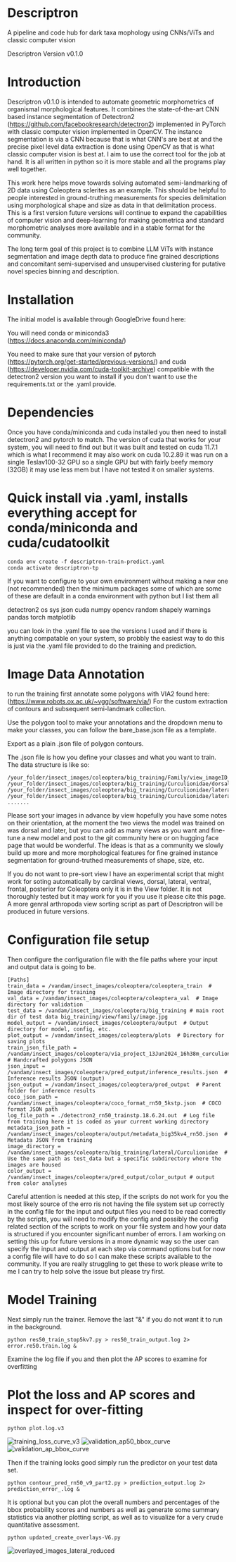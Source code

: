 # Descriptron
A pipeline and code hub for dark taxa mophology using CNNs/ViTs and classic computer vision

Descriptron Version
v0.1.0

# Introduction
Descriptron v0.1.0 is intended to automate geometric morphometrics of organismal morphological features. It combines the state-of-the-art CNN based instance segmentation of Detectron2 (https://github.com/facebookresearch/detectron2) implemented in PyTorch with classic computer vision implemented in OpenCV. The instance segmentation is via a CNN because that is what CNN's are best at and the precise pixel level data extraction is done using OpenCV as that is what classic computer vision is best at. I aim to use the correct tool for the job at hand. It is all written in python so it is more stable and all the programs play well together.

This work here helps move towards solving automated semi-landmarking of 2D data using Coleoptera sclerites as an example. This should be helpful to people interested in ground-truthing measurements for species delimitation using morphological shape and size as data in that delimitation process. This is a first version future versions will continue to expand the capabilities of computer vision and deep-learning for making geometrica and standard morphometric analyses more available and in a stable format for the community.

The long term goal of this project is to combine LLM ViTs with instance segmentation and image depth data to produce fine grained descriptions and concomitant semi-supervised and unsupervised clustering for putative novel species binning and description.

# Installation
The initial model is available through GoogleDrive found here:

You will need conda or miniconda3 (https://docs.anaconda.com/miniconda/)

You need to make sure that your version of pytorch (https://pytorch.org/get-started/previous-versions/) and cuda (https://developer.nvidia.com/cuda-toolkit-archive) compatible with the detectron2 version you want to install if you don't want to use the requirements.txt or the .yaml provide.


# Dependencies
Once you have conda/miniconda and cuda installed you then need to install detectron2 and pytorch to match.  The version of cuda that works for your system, you will need to find out but it was built and tested on cuda 11.7.1 which is what I recommend
it may also work on cuda 10.2.89
it was run on a single Teslav100-32 GPU so a single GPU but with fairly beefy memory (32GB) it may use less mem but I have not tested it on smaller systems.

# Quick install via .yaml, installs everything accept for conda/miniconda and cuda/cudatoolkit

```shell 
conda env create -f descriptron-train-predict.yaml
conda activate descriptron-tp
```
If you want to configure to your own environment without making a new one (not recommended) then the minimum packages some of which are
some of these are default in a conda environment with python but I list them all 

detectron2
os
sys
json
cuda
numpy
opencv
random
shapely
warnings
pandas
torch
matplotlib

you can look in the .yaml file to see the versions I used and if there is anything compatable on your system, so probbly the easiest way to do this is just via the .yaml file provided to do the training and prediction.

# Image Data Annotation
to run the training first annotate some polygons with VIA2 found here:(https://www.robots.ox.ac.uk/~vgg/software/via/)
For the custom extraction of contours and subsequent semi-landmark collection. 

Use the polygon tool to make your annotations and the dropdown menu to make your classes, you can follow the bare_base.json file as a template.

Export as a plain .json file of polygon contours.

The .json file is how you define your classes and what you want to train.
The data structure is like so:
```shell
/your_folder/insect_images/coleoptera/big_training/Family/view_imageID_.jpg
/your_folder/insect_images/coleoptera/big_training/Curculionidae/dorsal_1234ID_.jpg
/your_folder/insect_images/coleoptera/big_training/Curculionidae/lateral_1234ID_.jpg
/your_folder/insect_images/coleoptera/big_training/Curculionidae/lateral_9375ID_.jpg
.......
```
Please sort your images in advance by view hopefully you have some notes on their orientation, at the moment the two views the model was trained on was dorsal and later, but you can add as many views as you want and fine-tune a new model and post to the git community here or on hugging face page that would be wonderful. The ideas is that as a community we slowly build up more and more morphological features for fine grained instance segmentation for ground-truthed measurements of shape, size, etc.

If you do not want to pre-sort view I have an experimental script that might work for soting automatically by cardinal views, dorsal, lateral, ventral, frontal, posterior for Coleoptera only it is in the View folder. It is not thoroughly tested but it may work for you if you use it please cite this page. A more genral arthropoda view sorting script as part of Descriptron will be produced in future versions.

# Configuration file setup

Then configure the configuration file with the file paths where your input and output data is going to be.

```shell
[Paths]
train_data = /vandam/insect_images/coleoptera/coleoptera_train  # Image directory for training
val_data = /vandam/insect_images/coleoptera/coleoptera_val  # Image directory for validation
test_data = /vandam/insect_images/coleoptera/big_training # main root dir of test data big_training/view/family/image.jpg
model_output = /vandam/insect_images/coleoptera/output  # Output directory for model, config, etc.
plot_output = /vandam/insect_images/coleoptera/plots  # Directory for saving plots
train_json_file_path = /vandam/insect_images/coleoptera/via_project_13Jun2024_16h38m_curculionidae_json.json  # Handcrafted polygons JSON
json_input = /vandam/insect_images/coleoptera/pred_output/inference_results.json  # Inference results JSON (output)
json_output = /vandam/insect_images/coleoptera/pred_output  # Parent folder for inference results
coco_json_path = /vandam/insect_images/coleoptera/coco_format_rn50_5kstp.json  # COCO format JSON path
log_file_path = ./detectron2_rn50_trainstp.18.6.24.out  # Log file from training here it is coded as your current working directory
metadata_json_path = /vandam/insect_images/coleoptera/output/metadata_big35kv4_rn50.json  # Metadata JSON from training
image_directory = /vandam/insect_images/coleoptera/big_training/lateral/Curculionidae  # Use the same path as test_data but a specific subdirectory where the images are housed
color_output = /vandam/insect_images/coleoptera/pred_output/color_output # output from color analyses
```

Careful attention is needed at this step, if the scripts do not work for you the most likely source of the erro ris not having the file system set up correctly in the config file for the input and output files you need to be read correctly by the scripts, you will need to modify the config and possibly the config related section of the scripts to work on your file system and how your data is structured if you encounter significant number of errors. I am working on setting this up for future versions in a more dynamic way so the user can specify the input and output at each step via command options but for now a config file will have to do so I can make these scripts available to the community. If you are really struggling to get these to work please write to me I can try to help solve the issue but please try first.

# Model Training

Next simply run the trainer. Remove the last "&" if you do not want it to run in the background.

```shell
python res50_train_stop5kv7.py > res50_train_output.log 2> error.re50.train.log &
```
Examine the log file if you and then plot the AP scores to examine for overfitting

# Plot the loss and AP scores and inspect for over-fitting
```shell
python plot.log.v3
```
![training_loss_curve_v3](https://github.com/user-attachments/assets/d7fe61f0-9029-42ef-9507-7bfc1e2beabe)
![validation_ap50_bbox_curve](https://github.com/user-attachments/assets/8ccdd14e-792e-47a1-9259-987aad833bdf)
![validation_ap_bbox_curve](https://github.com/user-attachments/assets/101643c1-918a-48e9-8d06-e311e5fb3209)

Then if the training looks good simply run the predictor on your test data set.

```shell
python contour_pred_rn50_v9_part2.py > prediction_output.log 2> prediction_error_.log &
```

It is optional but you can plot the overall numbers and percentages of the bbox probability scores and numbers as well as generate some summary statistics via another plotting script, as well as to visualize for a very crude quantitative assessment.

```shell
python updated_create_overlays-V6.py
```
![overlayed_images_lateral_reduced](https://github.com/user-attachments/assets/10b7c9e3-cc07-4db2-a365-ffb00fba82a4)



